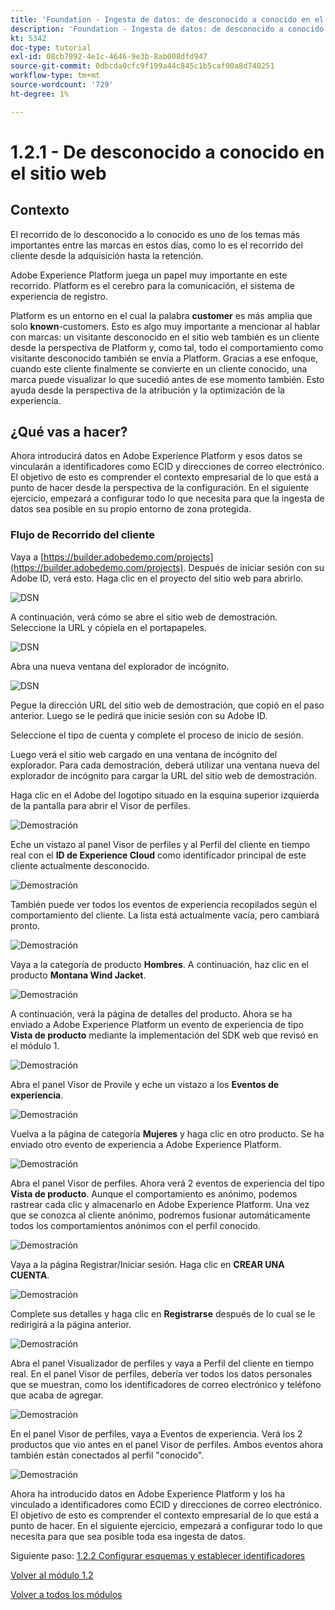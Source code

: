 ```yaml
---
title: 'Foundation - Ingesta de datos: de desconocido a conocido en el sitio web'
description: 'Foundation - Ingesta de datos: de desconocido a conocido en el sitio web'
kt: 5342
doc-type: tutorial
exl-id: 08cb7892-4e1c-4646-9e3b-8ab008dfd947
source-git-commit: 0dbcda0cfc9f199a44c845c1b5caf00a8d740251
workflow-type: tm+mt
source-wordcount: '729'
ht-degree: 1%

---
```


# 1.2.1 - De desconocido a conocido en el sitio web

## Contexto

El recorrido de lo desconocido a lo conocido es uno de los temas más importantes entre las marcas en estos días, como lo es el recorrido del cliente desde la adquisición hasta la retención.

Adobe Experience Platform juega un papel muy importante en este recorrido. Platform es el cerebro para la comunicación, el sistema de experiencia de registro.

Platform es un entorno en el cual la palabra **customer** es más amplia que solo **known**-customers. Esto es algo muy importante a mencionar al hablar con marcas: un visitante desconocido en el sitio web también es un cliente desde la perspectiva de Platform y, como tal, todo el comportamiento como visitante desconocido también se envía a Platform. Gracias a ese enfoque, cuando este cliente finalmente se convierte en un cliente conocido, una marca puede visualizar lo que sucedió antes de ese momento también. Esto ayuda desde la perspectiva de la atribución y la optimización de la experiencia.

## ¿Qué vas a hacer?

Ahora introducirá datos en Adobe Experience Platform y esos datos se vincularán a identificadores como ECID y direcciones de correo electrónico. El objetivo de esto es comprender el contexto empresarial de lo que está a punto de hacer desde la perspectiva de la configuración. En el siguiente ejercicio, empezará a configurar todo lo que necesita para que la ingesta de datos sea posible en su propio entorno de zona protegida.

### Flujo de Recorrido del cliente

Vaya a [https://builder.adobedemo.com/projects](https://builder.adobedemo.com/projects). Después de iniciar sesión con su Adobe ID, verá esto. Haga clic en el proyecto del sitio web para abrirlo.

![DSN](./../../gettingstarted/gettingstarted/images/web8.png)

A continuación, verá cómo se abre el sitio web de demostración. Seleccione la URL y cópiela en el portapapeles.

![DSN](./../../gettingstarted/gettingstarted/images/web3.png)

Abra una nueva ventana del explorador de incógnito.

![DSN](./../../gettingstarted/gettingstarted/images/web4.png)

Pegue la dirección URL del sitio web de demostración, que copió en el paso anterior. Luego se le pedirá que inicie sesión con su Adobe ID.


Seleccione el tipo de cuenta y complete el proceso de inicio de sesión.


Luego verá el sitio web cargado en una ventana de incógnito del explorador. Para cada demostración, deberá utilizar una ventana nueva del explorador de incógnito para cargar la URL del sitio web de demostración.


Haga clic en el Adobe del logotipo situado en la esquina superior izquierda de la pantalla para abrir el Visor de perfiles.

![Demostración](./images/pv1.png)

Eche un vistazo al panel Visor de perfiles y al Perfil del cliente en tiempo real con el **ID de Experience Cloud** como identificador principal de este cliente actualmente desconocido.

![Demostración](./images/pv2.png)

También puede ver todos los eventos de experiencia recopilados según el comportamiento del cliente. La lista está actualmente vacía, pero cambiará pronto.

![Demostración](../module1.2/images/pv3.png)

Vaya a la categoría de producto **Hombres**. A continuación, haz clic en el producto **Montana Wind Jacket**.

![Demostración](../module1.2/images/pv4.png)

A continuación, verá la página de detalles del producto. Ahora se ha enviado a Adobe Experience Platform un evento de experiencia de tipo **Vista de producto** mediante la implementación del SDK web que revisó en el módulo 1.

![Demostración](../module1.2/images/pv5.png)

Abra el panel Visor de Provile y eche un vistazo a los **Eventos de experiencia**.

![Demostración](../module1.2/images/pv6.png)

Vuelva a la página de categoría **Mujeres** y haga clic en otro producto. Se ha enviado otro evento de experiencia a Adobe Experience Platform.

![Demostración](../module1.2/images/pv7.png)

Abra el panel Visor de perfiles. Ahora verá 2 eventos de experiencia del tipo **Vista de producto**. Aunque el comportamiento es anónimo, podemos rastrear cada clic y almacenarlo en Adobe Experience Platform. Una vez que se conozca al cliente anónimo, podremos fusionar automáticamente todos los comportamientos anónimos con el perfil conocido.

![Demostración](../module1.2/images/pv8.png)

Vaya a la página Registrar/Iniciar sesión. Haga clic en **CREAR UNA CUENTA**.

![Demostración](../module1.2/images/pv9.png)

Complete sus detalles y haga clic en **Registrarse** después de lo cual se le redirigirá a la página anterior.

![Demostración](../module1.2/images/pv10.png)

Abra el panel Visualizador de perfiles y vaya a Perfil del cliente en tiempo real. En el panel Visor de perfiles, debería ver todos los datos personales que se muestran, como los identificadores de correo electrónico y teléfono que acaba de agregar.

![Demostración](../module1.2/images/pv11.png)

En el panel Visor de perfiles, vaya a Eventos de experiencia. Verá los 2 productos que vio antes en el panel Visor de perfiles. Ambos eventos ahora también están conectados al perfil &quot;conocido&quot;.

![Demostración](../module1.2/images/pv12.png)

Ahora ha introducido datos en Adobe Experience Platform y los ha vinculado a identificadores como ECID y direcciones de correo electrónico. El objetivo de esto es comprender el contexto empresarial de lo que está a punto de hacer. En el siguiente ejercicio, empezará a configurar todo lo que necesita para que sea posible toda esa ingesta de datos.

Siguiente paso: [1.2.2 Configurar esquemas y establecer identificadores](./ex2.md)

[Volver al módulo 1.2](./data-ingestion.md)

[Volver a todos los módulos](../../../overview.md)
